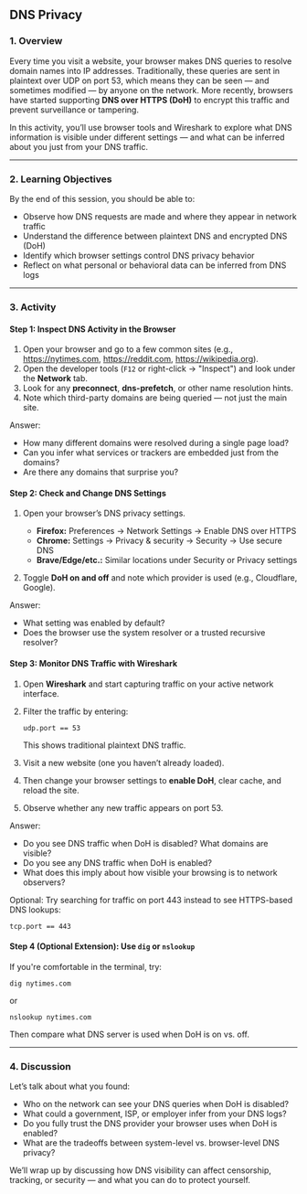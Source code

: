 ## DNS Privacy 

### 1. Overview

Every time you visit a website, your browser makes DNS queries to resolve domain names into IP addresses. Traditionally, these queries are sent in plaintext over UDP on port 53, which means they can be seen — and sometimes modified — by anyone on the network. More recently, browsers have started supporting **DNS over HTTPS (DoH)** to encrypt this traffic and prevent surveillance or tampering.

In this activity, you’ll use browser tools and Wireshark to explore what DNS information is visible under different settings — and what can be inferred about you just from your DNS traffic.

---

### 2. Learning Objectives

By the end of this session, you should be able to:

- Observe how DNS requests are made and where they appear in network traffic  
- Understand the difference between plaintext DNS and encrypted DNS (DoH)  
- Identify which browser settings control DNS privacy behavior  
- Reflect on what personal or behavioral data can be inferred from DNS logs  

---

### 3. Activity

#### Step 1: Inspect DNS Activity in the Browser

1. Open your browser and go to a few common sites (e.g., https://nytimes.com, https://reddit.com, https://wikipedia.org).  
2. Open the developer tools (`F12` or right-click → "Inspect") and look under the **Network** tab.  
3. Look for any **preconnect**, **dns-prefetch**, or other name resolution hints.  
4. Note which third-party domains are being queried — not just the main site.

Answer:

- How many different domains were resolved during a single page load?  
- Can you infer what services or trackers are embedded just from the domains?  
- Are there any domains that surprise you?

#### Step 2: Check and Change DNS Settings

1. Open your browser’s DNS privacy settings.

   - **Firefox:** Preferences → Network Settings → Enable DNS over HTTPS  
   - **Chrome:** Settings → Privacy & security → Security → Use secure DNS  
   - **Brave/Edge/etc.:** Similar locations under Security or Privacy settings

2. Toggle **DoH on and off** and note which provider is used (e.g., Cloudflare, Google).

Answer:

- What setting was enabled by default?  
- Does the browser use the system resolver or a trusted recursive resolver?

#### Step 3: Monitor DNS Traffic with Wireshark

1. Open **Wireshark** and start capturing traffic on your active network interface.  
2. Filter the traffic by entering:
   ```
   udp.port == 53
   ```
   This shows traditional plaintext DNS traffic.

3. Visit a new website (one you haven’t already loaded).  

4. Then change your browser settings to **enable DoH**, clear cache, and reload the site.  

5. Observe whether any new traffic appears on port 53.

Answer:

- Do you see DNS traffic when DoH is disabled? What domains are visible?  
- Do you see any DNS traffic when DoH is enabled?  
- What does this imply about how visible your browsing is to network observers?

Optional: Try searching for traffic on port 443 instead to see HTTPS-based DNS lookups:
```
tcp.port == 443
```

#### Step 4 (Optional Extension): Use `dig` or `nslookup`

If you're comfortable in the terminal, try:
```
dig nytimes.com
```
or
```
nslookup nytimes.com
```
Then compare what DNS server is used when DoH is on vs. off.

---

### 4. Discussion

Let’s talk about what you found:

- Who on the network can see your DNS queries when DoH is disabled?  
- What could a government, ISP, or employer infer from your DNS logs?  
- Do you fully trust the DNS provider your browser uses when DoH is enabled?  
- What are the tradeoffs between system-level vs. browser-level DNS privacy?

We’ll wrap up by discussing how DNS visibility can affect censorship, tracking, or security — and what you can do to protect yourself.
